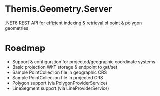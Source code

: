 # Themis.Geometry.Server
.NET6 REST API for efficient indexing &amp; retrieval of point &amp; polygon geometries

# Roadmap
- Support & configuration for projected/geographic coordinate systems
- Basic projection WKT storage & endpoint to get/set
- Sample PointCollection file in geographic CRS
- Sample PointCollection file in projected CRS
- Polygon support (via PolygonProviderService)
- LineSegment support (via LineProviderService)
